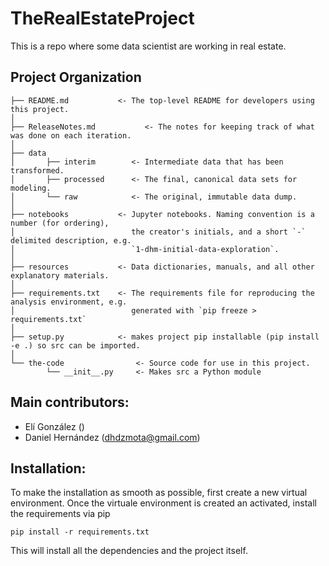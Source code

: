 # TheRealEstateProject
This is a repo where some data scientist are working in real estate. 

Project Organization
------------

    ├── README.md           <- The top-level README for developers using this project.
    │
    ├── ReleaseNotes.md           <- The notes for keeping track of what was done on each iteration. 
    │
    ├── data
    │       ├── interim        <- Intermediate data that has been transformed.
    │       ├── processed      <- The final, canonical data sets for modeling.
    │       └── raw            <- The original, immutable data dump.
    │
    ├── notebooks           <- Jupyter notebooks. Naming convention is a number (for ordering),
    │                          the creator's initials, and a short `-` delimited description, e.g.
    │                          `1-dhm-initial-data-exploration`.
    │
    ├── resources           <- Data dictionaries, manuals, and all other explanatory materials.
    │
    ├── requirements.txt    <- The requirements file for reproducing the analysis environment, e.g.
    │                          generated with `pip freeze > requirements.txt`
    │
    ├── setup.py            <- makes project pip installable (pip install -e .) so src can be imported.
    │
    └── the-code                <- Source code for use in this project.
            └── __init__.py     <- Makes src a Python module



Main contributors:
------------
- Elí González ()
- Daniel Hernández (dhdzmota@gmail.com)

Installation:
------------
To make the installation as smooth as possible, first create a new virtual environment. 
Once the virtuale environment is created an activated, install the requirements via pip

`pip install -r requirements.txt`

This will install all the dependencies and the project itself. 

